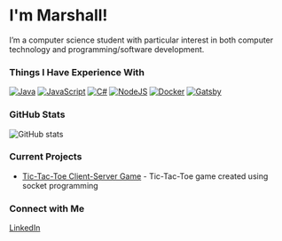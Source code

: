 # I'm Marshall!

I’m a computer science student with particular interest in both computer technology and programming/software development.

### Things I Have Experience With
[![Java](https://img.shields.io/badge/Java-%23ED8B00.svg?logo=openjdk&logoColor=white)](#)
[![JavaScript](https://img.shields.io/badge/JavaScript-F7DF1E?logo=javascript&logoColor=000)](#)
[![C#](https://custom-icon-badges.demolab.com/badge/C%23-%23239120.svg?logo=cshrp&logoColor=white)](#)
[![NodeJS](https://img.shields.io/badge/Node.js-6DA55F?logo=node.js&logoColor=white)](#)
[![Docker](https://img.shields.io/badge/Docker-2496ED?logo=docker&logoColor=fff)](#)
[![Gatsby](https://img.shields.io/badge/Gatsby-%23663399.svg?logo=gatsby&logoColor=white)](#)

### GitHub Stats
![GitHub stats](https://github-readme-stats.vercel.app/api?username=Thinkslip&show_icons=true&theme=radical)

### Current Projects
- [Tic-Tac-Toe Client-Server Game](https://github.com/Thinkslip/TicTacToe-ServerClient.git) - Tic-Tac-Toe game created using socket programming

### Connect with Me
[LinkedIn](https://www.linkedin.com/in/marshall-maguire/)
